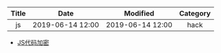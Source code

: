 | Title                | Date             | Modified         | Category          |
|:--------------------:|:----------------:|:----------------:|:-----------------:|
| js                   | 2019-06-14 12:00 | 2019-06-14 12:00 | hack              |



- [JS代码加密](./js代码加密.md)